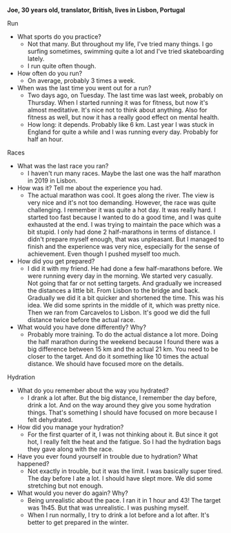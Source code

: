 **Joe, 30 years old, translator, British, lives in Lisbon, Portugal**

Run

- What sports do you practice?
  - Not that many. But throughout my life, I've tried many things. I go surfing sometimes, swimming quite a lot and I've tried skateboarding lately.
  - I run quite often though.
- How often do you run?
  - On average, probably 3 times a week.
- When was the last time you went out for a run?
  - Two days ago, on Tuesday. The last time was last week, probably on Thursday. When I started running it was for fitness, but now it's almost meditative. It's nice not to think about anything. Also for fitness as well, but now it has a really good effect on mental health.
  - How long: it depends. Probably like 6 km. Last year I was stuck in England for quite a while and I was running every day. Probably for half an hour.

Races

- What was the last race you ran?
  - I haven't run many races. Maybe the last one was the half marathon in 2019 in Lisbon.
- How was it? Tell me about the experience you had.
  - The actual marathon was cool. It goes along the river. The view is very nice and it's not too demanding. However, the race was quite challenging. I remember it was quite a hot day. It was really hard. I started too fast because I wanted to do a good time, and I was quite exhausted at the end. I was trying to maintain the pace which was a bit stupid. I only had done 2 half-marathons in terms of distance. I didn't prepare myself enough, that was unpleasant. But I managed to finish and the experience was very nice, especially for the sense of achievement. Even though I pushed myself too much.
- How did you get prepared?
  - I did it with my friend. He had done a few half-marathons before. We were running every day in the morning. We started very casually. Not going that far or not setting targets. And gradually we increased the distances a little bit. From Lisbon to the bridge and back. Gradually we did it a bit quicker and shortened the time. This was his idea. We did some sprints in the middle of it, which was pretty nice. Then we ran from Carcavelos to Lisbon. It's good we did the full distance twice before the actual race.
- What would you have done differently? Why?
  - Probably more training. To do the actual distance a lot more. Doing the half marathon during the weekend because I found there was a big difference between 15 km and the actual 21 km. You need to be closer to the target. And do it something like 10 times the actual distance. We should have focused more on the details.

Hydration

- What do you remember about the way you hydrated?
  - I drank a lot after. But the big distance, I remember the day before, drink a lot. And on the way around they give you some hydration things. That's something I should have focused on more because I felt dehydrated.
- How did you manage your hydration?
  - For the first quarter of it, I was not thinking about it. But since it got hot, I really felt the heat and the fatigue. So I had the hydration bags they gave along with the race.
- Have you ever found yourself in trouble due to hydration? What happened?
  - Not exactly in trouble, but it was the limit. I was basically super tired. The day before I ate a lot. I should have slept more. We did some stretching but not enough.
- What would you never do again? Why?
  - Being unrealistic about the pace. I ran it in 1 hour and 43! The target was 1h45. But that was unrealistic. I was pushing myself.
  - When I run normally, I try to drink a lot before and a lot after. It's better to get prepared in the winter.
